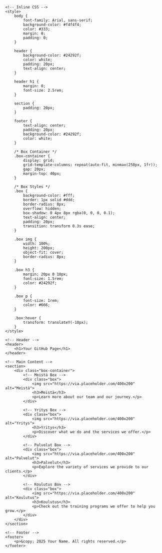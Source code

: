 <html lang="en">
<head>
    <meta charset="UTF-8">
    <meta name="viewport" content="width=device-width, initial-scale=1.0">
    <title>Your GitHub Page</title>

    <!-- Inline CSS -->
    <style>
        body {
            font-family: Arial, sans-serif;
            background-color: #f4f4f4;
            color: #333;
            margin: 0;
            padding: 0;
        }

        header {
            background-color: #24292f;
            color: white;
            padding: 20px;
            text-align: center;
        }

        header h1 {
            margin: 0;
            font-size: 2.5rem;
        }

        section {
            padding: 20px;
        }

        footer {
            text-align: center;
            padding: 20px;
            background-color: #24292f;
            color: white;
        }

        /* Box Container */
        .box-container {
            display: grid;
            grid-template-columns: repeat(auto-fit, minmax(250px, 1fr));
            gap: 20px;
            margin-top: 40px;
        }

        /* Box Styles */
        .box {
            background-color: #fff;
            border: 1px solid #ddd;
            border-radius: 8px;
            overflow: hidden;
            box-shadow: 0 4px 8px rgba(0, 0, 0, 0.1);
            text-align: center;
            padding: 20px;
            transition: transform 0.3s ease;
        }

        .box img {
            width: 100%;
            height: 200px;
            object-fit: cover;
            border-radius: 8px;
        }

        .box h3 {
            margin: 20px 0 10px;
            font-size: 1.5rem;
            color: #24292f;
        }

        .box p {
            font-size: 1rem;
            color: #666;
        }

        .box:hover {
            transform: translateY(-10px);
        }
    </style>
</head>
<body>

    <!-- Header -->
    <header>
        <h1>Your GitHub Page</h1>
    </header>

    <!-- Main Content -->
    <section>
        <div class="box-container">
            <!-- Meistä Box -->
            <div class="box">
                <img src="https://via.placeholder.com/400x200" alt="Meistä">
                <h3>Meistä</h3>
                <p>Learn more about our team and our journey.</p>
            </div>

            <!-- Yritys Box -->
            <div class="box">
                <img src="https://via.placeholder.com/400x200" alt="Yritys">
                <h3>Yritys</h3>
                <p>Discover what we do and the services we offer.</p>
            </div>

            <!-- Palvelut Box -->
            <div class="box">
                <img src="https://via.placeholder.com/400x200" alt="Palvelut">
                <h3>Palvelut</h3>
                <p>Explore the variety of services we provide to our clients.</p>
            </div>

            <!-- Koulutus Box -->
            <div class="box">
                <img src="https://via.placeholder.com/400x200" alt="Koulutus">
                <h3>Koulutus</h3>
                <p>Check out the training programs we offer to help you grow.</p>
            </div>
        </div>
    </section>

    <!-- Footer -->
    <footer>
        <p>&copy; 2025 Your Name. All rights reserved.</p>
    </footer>

</body>
</html>

